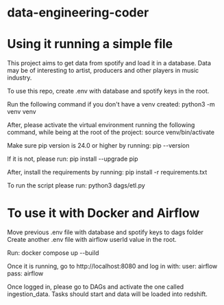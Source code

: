 # data-engineering-coder

# Using it running a simple file

This project aims to get data from spotify and load it in a database.
Data may be of interesting to artist, producers and other players in music industry.

To use this repo, create .env with database and spotify keys in the root.

Run the following command if you don't have a venv created:
python3 -m venv venv

After, please activate the virtual environment running the following command, while being at the root of the project:
source venv/bin/activate

Make sure pip version is 24.0 or higher by running:
pip --version

If it is not, please run:
pip install --upgrade pip

After, install the requirements by running:
pip install -r requirements.txt

To run the script please run:
python3 dags/etl.py

# To use it with Docker and Airflow

Move previous .env file with database and spotify keys to dags folder
Create another .env file with airflow userId value in the root.

Run:
docker compose up --build

Once it is running, go to http://localhost:8080 and log in with:
user: airflow
pass: airflow

Once logged in, please go to DAGs and activate the one called ingestion_data.
Tasks should start and data will be loaded into redshift.
